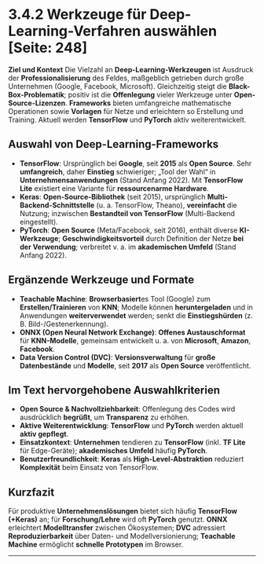 # 3.4.2 Werkzeuge für Deep-Learning-Verfahren auswählen [Seite: 248]

**Ziel und Kontext**
Die Vielzahl an **Deep-Learning-Werkzeugen** ist Ausdruck der **Professionalisierung** des Feldes, maßgeblich getrieben durch große Unternehmen (Google, Facebook, Microsoft). Gleichzeitig steigt die **Black-Box-Problematik**; positiv ist die **Offenlegung** vieler Werkzeuge unter **Open-Source-Lizenzen**. **Frameworks** bieten umfangreiche mathematische Operationen sowie **Vorlagen** für Netze und erleichtern so Erstellung und Training. Aktuell werden **TensorFlow** und **PyTorch** aktiv weiterentwickelt. 

## Auswahl von Deep-Learning-Frameworks

* **TensorFlow**: Ursprünglich bei **Google**, seit **2015** als **Open Source**. Sehr **umfangreich**, daher **Einstieg** schwieriger; „Tool der Wahl“ in **Unternehmensanwendungen** (Stand Anfang 2022). Mit **TensorFlow Lite** existiert eine Variante für **ressourcenarme Hardware**. 
* **Keras**: **Open-Source-Bibliothek** (seit 2015), ursprünglich **Multi-Backend-Schnittstelle** (u. a. TensorFlow, Theano), **vereinfacht** die Nutzung; inzwischen **Bestandteil von TensorFlow** (Multi-Backend eingestellt). 
* **PyTorch**: **Open Source** (Meta/Facebook, seit 2016), enthält diverse **KI-Werkzeuge**; **Geschwindigkeitsvorteil** durch Definition der Netze **bei der Verwendung**; verbreitet v. a. im **akademischen Umfeld** (Stand Anfang 2022). 

## Ergänzende Werkzeuge und Formate

* **Teachable Machine**: **Browserbasiert**es Tool (Google) zum **Erstellen/Trainieren** von **KNN**; Modelle können **heruntergeladen** und in Anwendungen **weiterverwendet** werden; senkt die **Einstiegshürden** (z. B. Bild-/Gestenerkennung). 
* **ONNX (Open Neural Network Exchange)**: **Offenes Austauschformat** für **KNN-Modelle**, gemeinsam entwickelt u. a. von **Microsoft**, **Amazon**, **Facebook**. 
* **Data Version Control (DVC)**: **Versionsverwaltung** für **große Datenbestände** und **Modelle**, seit **2017** als **Open Source** veröffentlicht. 

## Im Text hervorgehobene Auswahlkriterien

* **Open Source & Nachvollziehbarkeit**: Offenlegung des Codes wird ausdrücklich **begrüßt**, um **Transparenz** zu erhöhen. 
* **Aktive Weiterentwicklung**: **TensorFlow** und **PyTorch** werden aktuell **aktiv gepflegt**. 
* **Einsatzkontext**: **Unternehmen** tendieren zu **TensorFlow** (inkl. **TF Lite** für Edge-Geräte); **akademisches Umfeld** häufig **PyTorch**. 
* **Benutzerfreundlichkeit**: **Keras** als **High-Level-Abstraktion** reduziert **Komplexität** beim Einsatz von TensorFlow. 

## Kurzfazit

Für produktive **Unternehmenslösungen** bietet sich häufig **TensorFlow (+Keras)** an; für **Forschung/Lehre** wird oft **PyTorch** genutzt. **ONNX** erleichtert **Modelltransfer** zwischen Ökosystemen; **DVC** adressiert **Reproduzierbarkeit** über Daten- und Modellversionierung; **Teachable Machine** ermöglicht **schnelle Prototypen** im Browser.

---
